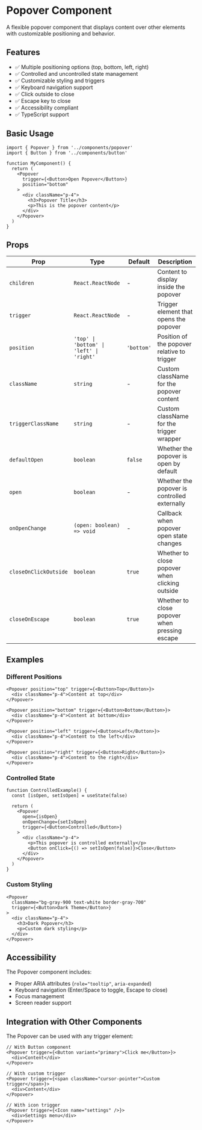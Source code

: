 # Popover Component

A flexible popover component that displays content over other elements with customizable positioning and behavior.

## Features

- ✅ Multiple positioning options (top, bottom, left, right)
- ✅ Controlled and uncontrolled state management
- ✅ Customizable styling and triggers
- ✅ Keyboard navigation support
- ✅ Click outside to close
- ✅ Escape key to close
- ✅ Accessibility compliant
- ✅ TypeScript support

## Basic Usage

```tsx
import { Popover } from '../components/popover'
import { Button } from '../components/button'

function MyComponent() {
  return (
    <Popover
      trigger={<Button>Open Popover</Button>}
      position="bottom"
    >
      <div className="p-4">
        <h3>Popover Title</h3>
        <p>This is the popover content</p>
      </div>
    </Popover>
  )
}
```

## Props

| Prop | Type | Default | Description |
|------|------|---------|-------------|
| `children` | `React.ReactNode` | - | Content to display inside the popover |
| `trigger` | `React.ReactNode` | - | Trigger element that opens the popover |
| `position` | `'top' \| 'bottom' \| 'left' \| 'right'` | `'bottom'` | Position of the popover relative to trigger |
| `className` | `string` | - | Custom className for the popover content |
| `triggerClassName` | `string` | - | Custom className for the trigger wrapper |
| `defaultOpen` | `boolean` | `false` | Whether the popover is open by default |
| `open` | `boolean` | - | Whether the popover is controlled externally |
| `onOpenChange` | `(open: boolean) => void` | - | Callback when popover open state changes |
| `closeOnClickOutside` | `boolean` | `true` | Whether to close popover when clicking outside |
| `closeOnEscape` | `boolean` | `true` | Whether to close popover when pressing escape |

## Examples

### Different Positions

```tsx
<Popover position="top" trigger={<Button>Top</Button>}>
  <div className="p-4">Content at top</div>
</Popover>

<Popover position="bottom" trigger={<Button>Bottom</Button>}>
  <div className="p-4">Content at bottom</div>
</Popover>

<Popover position="left" trigger={<Button>Left</Button>}>
  <div className="p-4">Content to the left</div>
</Popover>

<Popover position="right" trigger={<Button>Right</Button>}>
  <div className="p-4">Content to the right</div>
</Popover>
```

### Controlled State

```tsx
function ControlledExample() {
  const [isOpen, setIsOpen] = useState(false)

  return (
    <Popover
      open={isOpen}
      onOpenChange={setIsOpen}
      trigger={<Button>Controlled</Button>}
    >
      <div className="p-4">
        <p>This popover is controlled externally</p>
        <Button onClick={() => setIsOpen(false)}>Close</Button>
      </div>
    </Popover>
  )
}
```

### Custom Styling

```tsx
<Popover
  className="bg-gray-900 text-white border-gray-700"
  trigger={<Button>Dark Theme</Button>}
>
  <div className="p-4">
    <h3>Dark Popover</h3>
    <p>Custom dark styling</p>
  </div>
</Popover>
```

## Accessibility

The Popover component includes:

- Proper ARIA attributes (`role="tooltip"`, `aria-expanded`)
- Keyboard navigation (Enter/Space to toggle, Escape to close)
- Focus management
- Screen reader support

## Integration with Other Components

The Popover can be used with any trigger element:

```tsx
// With Button component
<Popover trigger={<Button variant="primary">Click me</Button>}>
  <div>Content</div>
</Popover>

// With custom trigger
<Popover trigger={<span className="cursor-pointer">Custom trigger</span>}>
  <div>Content</div>
</Popover>

// With icon trigger
<Popover trigger={<Icon name="settings" />}>
  <div>Settings menu</div>
</Popover>
```
